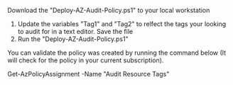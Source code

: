 Download the "Deploy-AZ-Audit-Policy.ps1" to your local workstation

1. Update the variables "Tag1" and "Tag2" to relfect the tags your looking to audit for in a text editor. Save the file
2. Run the "Deploy-AZ-Audit-Policy.ps1" 

You can validate the policy was created by running the command below (It will check for the policy in your current subscription).  

Get-AzPolicyAssignment -Name "Audit Resource Tags"